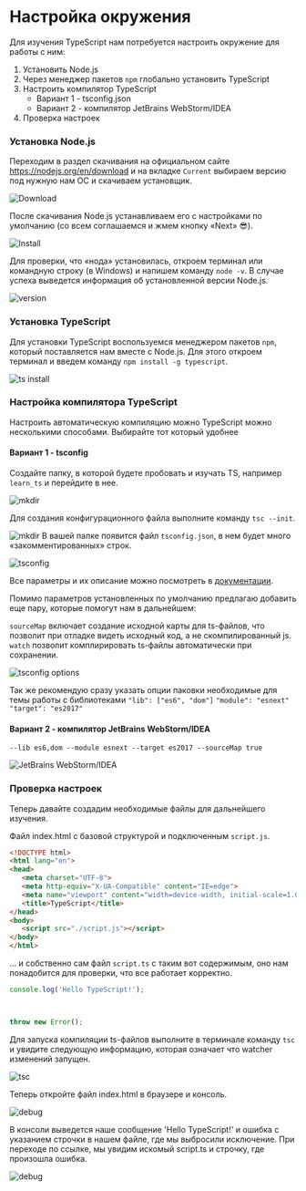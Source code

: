 # Настройка окружения

Для изучения TypeScript нам потребуется настроить окружение для работы с ним:

1. Установить Node.js
2. Через менеджер пакетов `npm` глобально установить TypeScript
3. Настроить компилятор TypeScript 
   - Вариант 1 - tsconfig.json
   - Вариант 2 - компилятор JetBrains WebStorm/IDEA
4. Проверка настроек

### Установка Node.js
Переходим в раздел скачивания на официальном сайте <https://nodejs.org/en/download> и на вкладке `Current` выбираем версию под нужную нам ОС и скачиваем установщик.

![Download](./31-Настройка_окружения/download.png)

После скачивания Node.js устанавливаем его с настройками по умолчанию (со всем соглашаемся и жмем кнопку «Next» &#128526;).

![Install](./31-Настройка_окружения/nodeinstall.png)

Для проверки, что «нода» установилась, откроем терминал или командную строку (в Windows) и напишем команду `node -v`. В случае успеха выведется информация об установленной версии Node.js.

![version](./31-Настройка_окружения/versionnode.png)

### Установка TypeScript

Для установки TypeScript воспользуемся менеджером пакетов `npm`, который поставляется нам вместе с Node.js. Для этого откроем терминал и введем команду `npm install -g typescript`.

![ts install](./31-Настройка_окружения/tsinstall.png)

### Настройка компилятора TypeScript

Настроить автоматическую компиляцию можно TypeScript можно несколькими способами.
Выбирайте тот который удобнее

#### Вариант 1 - tsconfig

Создайте папку, в которой будете пробовать и изучать TS, например `learn_ts` и перейдите в нее.

![mkdir](./31-Настройка_окружения/mkdir.png)

Для создания конфигурационного файла выполните команду `tsc --init`.

![mkdir](./31-Настройка_окружения/tsinit.png)
В вашей папке появится файл `tsconfig.json`, в нем будет много «закомментированных» строк.

![tsconfig](./31-Настройка_окружения/tscfg.png)

Все параметры и их описание можно посмотреть в [документации](https://www.typescriptlang.org/tsconfig).

Помимо параметров установленных по умолчанию предлагаю добавить еще пару, которые помогут нам в дальнейшем:

`sourceMap` включает создание исходной карты для ts-файлов, что позволит при отладке видеть исходный код, а не скомпилированный js.
`watch` позволит комплирировать ts-файлы автоматически при сохранении.

![tsconfig options](./31-Настройка_окружения/tscfgopts.png)

Так же рекомендую сразу указать опции паковки необходимые для темы работы с библиотеками
`"lib": ["es6", "dom"]`
`"module": "esnext"`
`"target": "es2017"`

#### Вариант 2 - компилятор JetBrains WebStorm/IDEA

`--lib es6,dom --module esnext --target es2017 --sourceMap true`

![JetBrains WebStorm/IDEA](./31-Настройка_окружения/webstorm_idea.png)

### Проверка настроек

Теперь давайте создадим необходимые файлы для дальнейшего изучения.

Файл index.html c базовой структурой и подключенным `script.js`.

```html
<!DOCTYPE html>
<html lang="en">
<head>
   <meta charset="UTF-8">
   <meta http-equiv="X-UA-Compatible" content="IE=edge">
   <meta name="viewport" content="width=device-width, initial-scale=1.0">
   <title>TypeScript</title>
</head>
<body>
   <script src="./script.js"></script>
</body>
</html>
```

... и собственно сам файл `script.ts` c таким вот содержимым, оно нам понадобится для проверки, что все работает корректно.

```JavaScript
console.log('Hello TypeScript!');



throw new Error();
```

Для запуска компиляции ts-файлов выполните в терминале команду `tsc` и увидите следующую информацию, которая означает что watcher изменений запущен.

![tsc](./31-Настройка_окружения/tsc.png)

Теперь откройте файл index.html в браузере и консоль.

![debug](./31-Настройка_окружения/debug_1.png)

В консоли выведется наше сообщение 'Hello TypeScript!' и ошибка с указанием строчки в нашем файле, где мы выбросили исключение.
При переходе по ссылке, мы увидим искомый script.ts и строчку, где произошла ошибка.

![debug](./31-Настройка_окружения/debug_2.png)